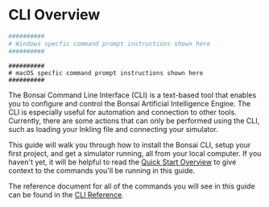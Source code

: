 # CLI Overview

```powershell
##########
# Windows specfic command prompt instructions shown here
##########
```

```shell
##########
# macOS specfic command prompt instructions shown here
##########
```

The Bonsai Command Line Interface (CLI) is a text-based tool that enables you to configure and control the Bonsai Artificial Intelligence Engine. The CLI is especially useful for automation and connection to other tools. Currently, there are some actions that can only be performed using the CLI, such as loading your Inkling file and connecting your simulator.

This guide will walk you through how to install the Bonsai CLI, setup your first project, and get a simulator running, all from your local computer. If you haven't yet, it will be helpful to read the [Quick Start Overview][2] to give context to the commands you'll be running in this guide.

The reference document for all of the commands you will see in this guide can be found in the [CLI Reference][1].

[1]: ../references/cli-reference.html
[2]: ./getting-started.html